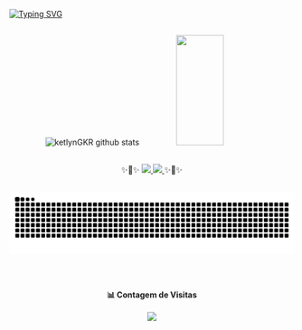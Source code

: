 [![Typing SVG](https://readme-typing-svg.herokuapp.com/?color=9c004d&size=35&center=true&vCenter=true&width=1000&lines=Olá,+seja+bem-vindo(a)+ao+meu+perfil!;Me+chamo+Ketlyn+Gabriely+Komarcheuski+Ribeiro;Tenho+18+anos;Sou+de+Campo+Do+Tenente,+PR+:%29)](https://git.io/typing-svg)

##

<div align="center">  
  <img width="49%" height="195px" src="https://github-readme-stats.vercel.app/api?username=ketlynGKR&show_icons=true&count_private=true&hide_border=true&title_color=9B004D&icon_color=9B004D&text_color=c9d1d9&bg_color=0d1117" alt="ketlynGKR github stats" /> 
  <img width="41%" height="195px" src="https://github-readme-stats.vercel.app/api/top-langs/?username=ketlynGKR&layout=compact&hide_border=true&title_color=9B004D&text_color=9B004D&bg_color=0d1117" />
</div>

##

<div align="center"> 
  ✨🌸✨  
  <a href="https://www.instagram.com/ketlyn.xks/" target="_blank">
    <img src="https://img.shields.io/badge/Instagram-E4405F?style=for-the-badge&logo=instagram&logoColor=white">
  </a>
  <a href="mailto:ketlyn.xks@gmail.com" target="_blank">
    <img src="https://img.shields.io/badge/-Gmail-%23333?style=for-the-badge&logo=gmail&logoColor=red">
  </a>  
  ✨🌸✨  
</div>

##

<div align="center">
  <img src="https://github.com/ketlynGKR/ketlynGKR/blob/output/github-contribution-grid-snake.svg" alt="Snake animation"/>
</div>

##

<div align="center">
  <br><p align="center"><b>📊 Contagem de Visitas</b></p>  
  <p align="center">
    <img align="center" src="https://profile-counter.glitch.me/{ketlynGKR}/count.svg" />
  </p> 
  <br>
</div>
